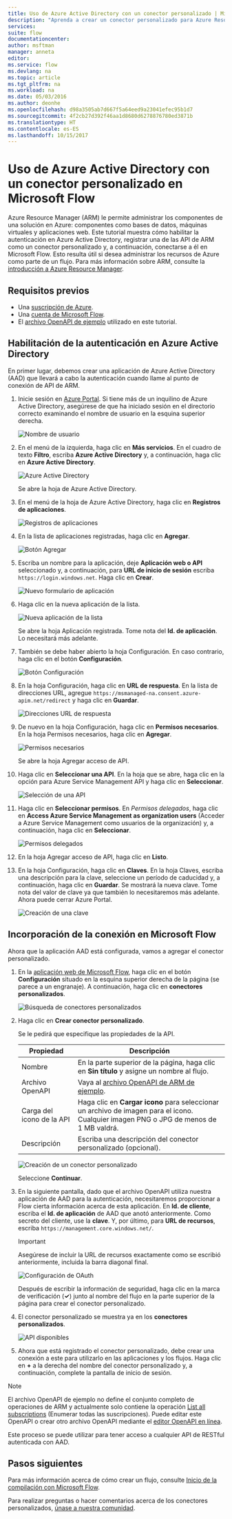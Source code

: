 ```yaml
---
title: Uso de Azure Active Directory con un conector personalizado | Microsoft Docs
description: "Aprenda a crear un conector personalizado para Azure Resource Manager con autenticación de Azure Active Directory."
services: 
suite: flow
documentationcenter: 
author: msftman
manager: anneta
editor: 
ms.service: flow
ms.devlang: na
ms.topic: article
ms.tgt_pltfrm: na
ms.workload: na
ms.date: 05/03/2016
ms.author: deonhe
ms.openlocfilehash: d98a3505ab7d667f5a64eed9a23041efec95b1d7
ms.sourcegitcommit: 4f2cb27d392f46aa1d8680d6278876780ed3871b
ms.translationtype: HT
ms.contentlocale: es-ES
ms.lasthandoff: 10/15/2017
---
```

# <a name="use-azure-active-directory-with-a-custom-connector-in-microsoft-flow"></a>Uso de Azure Active Directory con un conector personalizado en Microsoft Flow
Azure Resource Manager (ARM) le permite administrar los componentes de una solución en Azure: componentes como bases de datos, máquinas virtuales y aplicaciones web. Este tutorial muestra cómo habilitar la autenticación en Azure Active Directory, registrar una de las API de ARM como un conector personalizado y, a continuación, conectarse a él en Microsoft Flow. Esto resulta útil si desea administrar los recursos de Azure como parte de un flujo. Para más información sobre ARM, consulte la [introducción a Azure Resource Manager](https://docs.microsoft.com/azure/azure-resource-manager/resource-group-overview).

## <a name="prerequisites"></a>Requisitos previos
* Una [suscripción de Azure](https://azure.microsoft.com/free/).
* Una [cuenta de Microsoft Flow](https://flow.microsoft.com).
* El [archivo OpenAPI de ejemplo](http://pwrappssamples.blob.core.windows.net/samples/AzureResourceManager.json) utilizado en este tutorial.

## <a name="enable-authentication-in-azure-active-directory"></a>Habilitación de la autenticación en Azure Active Directory
En primer lugar, debemos crear una aplicación de Azure Active Directory (AAD) que llevará a cabo la autenticación cuando llame al punto de conexión de API de ARM.

1. Inicie sesión en [Azure Portal](https://portal.azure.com).  Si tiene más de un inquilino de Azure Active Directory, asegúrese de que ha iniciado sesión en el directorio correcto examinando el nombre de usuario en la esquina superior derecha.
   
    ![Nombre de usuario](./media/customapi-azure-resource-manager-tutorial/current-user.png)
2. En el menú de la izquierda, haga clic en **Más servicios**.  En el cuadro de texto **Filtro**, escriba **Azure Active Directory** y, a continuación, haga clic en **Azure Active Directory**.
   
    ![Azure Active Directory](./media/customapi-azure-resource-manager-tutorial/azureaad.png)
   
    Se abre la hoja de Azure Active Directory.   
3. En el menú de la hoja de Azure Active Directory, haga clic en **Registros de aplicaciones**.
   
    ![Registros de aplicaciones](./media/customapi-azure-resource-manager-tutorial/azureapplication.png)
4. En la lista de aplicaciones registradas, haga clic en **Agregar**.
   
    ![Botón Agregar](./media/customapi-azure-resource-manager-tutorial/add-app-btn.png)   
5. Escriba un nombre para la aplicación, deje **Aplicación web o API** seleccionado y, a continuación, para **URL de inicio de sesión** escriba `https://login.windows.net`.  Haga clic en **Crear**.  
   
    ![Nuevo formulario de aplicación](./media/customapi-azure-resource-manager-tutorial/newapplication.png)
6. Haga clic en la nueva aplicación de la lista.
   
    ![Nueva aplicación de la lista](./media/customapi-azure-resource-manager-tutorial/newapplication2.png)
   
    Se abre la hoja Aplicación registrada.  Tome nota del **Id. de aplicación**.  Lo necesitará más adelante.
7. También se debe haber abierto la hoja Configuración.  En caso contrario, haga clic en el botón **Configuración**.
   
    ![Botón Configuración](./media/customapi-azure-resource-manager-tutorial/settings-btn.png)
8. En la hoja Configuración, haga clic en **URL de respuesta**. En la lista de direcciones URL, agregue `https://msmanaged-na.consent.azure-apim.net/redirect` y haga clic en **Guardar**.
   
    ![Direcciones URL de respuesta](./media/customapi-azure-resource-manager-tutorial/reply-urls.png)
9. De nuevo en la hoja Configuración, haga clic en **Permisos necesarios**.  En la hoja Permisos necesarios, haga clic en **Agregar**.
   
    ![Permisos necesarios](./media/customapi-azure-resource-manager-tutorial/permissions.png)
   
    Se abre la hoja Agregar acceso de API.
10. Haga clic en **Seleccionar una API**. En la hoja que se abre, haga clic en la opción para Azure Service Management API y haga clic en **Seleccionar**.
    
    ![Selección de una API](./media/customapi-azure-resource-manager-tutorial/permissions2.png)
11. Haga clic en **Seleccionar permisos**.  En *Permisos delegados*, haga clic en **Access Azure Service Management as organization users** (Acceder a Azure Service Management como usuarios de la organización) y, a continuación, haga clic en **Seleccionar**.
    
    ![Permisos delegados](./media/customapi-azure-resource-manager-tutorial/permissions3.png)
12. En la hoja Agregar acceso de API, haga clic en **Listo**.
13. En la hoja Configuración, haga clic en **Claves**.  En la hoja Claves, escriba una descripción para la clave, seleccione un período de caducidad y, a continuación, haga clic en **Guardar**.  Se mostrará la nueva clave.  Tome nota del valor de clave ya que también lo necesitaremos más adelante.  Ahora puede cerrar Azure Portal.
    
    ![Creación de una clave](./media/customapi-azure-resource-manager-tutorial/configurekeys.png)

## <a name="add-the-connection-in-microsoft-flow"></a>Incorporación de la conexión en Microsoft Flow
Ahora que la aplicación AAD está configurada, vamos a agregar el conector personalizado.

1. En la [aplicación web de Microsoft Flow](https://flow.microsoft.com/), haga clic en el botón **Configuración** situado en la esquina superior derecha de la página (se parece a un engranaje).  A continuación, haga clic en **conectores personalizados**.
   
    ![Búsqueda de conectores personalizados](./media/customapi-azure-resource-manager-tutorial/finding-custom-apis.png)  
2. Haga clic en **Crear conector personalizado**.  
   
    Se le pedirá que especifique las propiedades de la API.  
   
   | Propiedad | Descripción |
   | --- | --- |
   | Nombre |En la parte superior de la página, haga clic en **Sin título** y asigne un nombre al flujo. |
   | Archivo OpenAPI |Vaya al [archivo OpenAPI de ARM de ejemplo](http://pwrappssamples.blob.core.windows.net/samples/AzureResourceManager.json). |
   | Carga del icono de la API |Haga clic en **Cargar icono** para seleccionar un archivo de imagen para el icono. Cualquier imagen PNG o JPG de menos de 1 MB valdrá. |
   | Descripción |Escriba una descripción del conector personalizado (opcional). |
   
    ![Creación de un conector personalizado](./media/customapi-azure-resource-manager-tutorial/create-custom-api.png)  
   
    Seleccione **Continuar**.
3. En la siguiente pantalla, dado que el archivo OpenAPI utiliza nuestra aplicación de AAD para la autenticación, necesitaremos proporcionar a Flow cierta información acerca de esta aplicación.  En **Id. de cliente**, escriba el **Id. de aplicación** de AAD que anotó anteriormente.  Como secreto del cliente, use la **clave**.  Y, por último, para **URL de recursos**, escriba `https://management.core.windows.net/`.
   
   > [!IMPORTANT]
   > Asegúrese de incluir la URL de recursos exactamente como se escribió anteriormente, incluida la barra diagonal final.
   > 
   > 
   
    ![Configuración de OAuth](./media/customapi-azure-resource-manager-tutorial/oauth-settings.png)
   
    Después de escribir la información de seguridad, haga clic en la marca de verificación (**&#x2713;**) junto al nombre del flujo en la parte superior de la página para crear el conector personalizado.
4. El conector personalizado se muestra ya en los **conectores personalizados**.
   
    ![API disponibles](./media/customapi-azure-resource-manager-tutorial/list-custom-apis.png)  
5. Ahora que está registrado el conector personalizado, debe crear una conexión a este para utilizarlo en las aplicaciones y los flujos.  Haga clic en **+** a la derecha del nombre del conector personalizado y, a continuación, complete la pantalla de inicio de sesión.

> [!NOTE]
> El archivo OpenAPI de ejemplo no define el conjunto completo de operaciones de ARM y actualmente solo contiene la operación [List all subscriptions](https://msdn.microsoft.com/library/azure/dn790531.aspx) (Enumerar todas las suscripciones).  Puede editar este OpenAPI o crear otro archivo OpenAPI mediante el [editor OpenAPI en línea](http://editor.swagger.io/).
> 
> Este proceso se puede utilizar para tener acceso a cualquier API de RESTful autenticada con AAD.
> 
> 

## <a name="next-steps"></a>Pasos siguientes
Para más información acerca de cómo crear un flujo, consulte [Inicio de la compilación con Microsoft Flow](get-started-logic-flow.md).

Para realizar preguntas o hacer comentarios acerca de los conectores personalizados, [únase a nuestra comunidad](https://aka.ms/flow-community).

